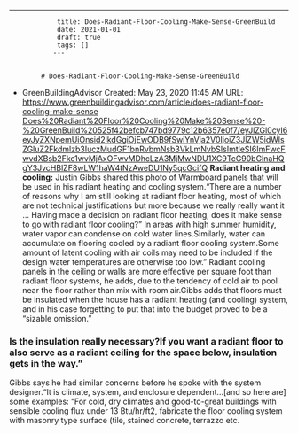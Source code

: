 ---
                title: Does-Radiant-Floor-Cooling-Make-Sense-GreenBuild
                date: 2021-01-01    
                draft: true
                tags: []
               ---


            # Does-Radiant-Floor-Cooling-Make-Sense-GreenBuild

- GreenBuildingAdvisor
Created: May 23, 2020 11:45 AM
URL: https://www.greenbuildingadvisor.com/article/does-radiant-floor-cooling-make-sense
[Does%20Radiant%20Floor%20Cooling%20Make%20Sense%20-%20GreenBuild%20525f42befcb747bd9779c12b6357e0f7/eyJlZGl0cyI6eyJyZXNpemUiOnsid2lkdGgiOjEwODB9fSwiYnVja2V0IjoiZ3JlZW5idWlsZGluZ2Fkdmlzb3IuczMudGF1bnRvbmNsb3VkLmNvbSIsImtleSI6ImFwcFwvdXBsb2Fkc1wvMjAxOFwvMDhcLzA3MjMwNDU1XC9TcG90bGlnaHQgY3JvcHBlZF8wLW1haW4tNzAweDU1Ny5qcGcifQ](Does%20Radiant%20Floor%20Cooling%20Make%20Sense%20-%20GreenBuild%20525f42befcb747bd9779c12b6357e0f7/eyJlZGl0cyI6eyJyZXNpemUiOnsid2lkdGgiOjEwODB9fSwiYnVja2V0IjoiZ3JlZW5idWlsZGluZ2Fkdmlzb3IuczMudGF1bnRvbmNsb3VkLmNvbSIsImtleSI6ImFwcFwvdXBsb2Fkc1wvMjAxOFwvMDhcLzA3MjMwNDU1XC9TcG90bGlnaHQgY3JvcHBlZF8wLW1haW4tNzAweDU1Ny5qcGcifQ)
**Radiant heating and cooling:** Justin Gibbs shared this photo of Warmboard panels that will be used in his radiant heating and cooling system.“There are a number of reasons why I am still looking at radiant floor heating, most of which are not technical justifications but more because we really really want it … Having made a decision on radiant floor heating, does it make sense to go with radiant floor cooling?”
In areas with high summer humidity, water vapor can condense on cold water lines.Similarly, water can accumulate on flooring cooled by a radiant floor cooling system.Some amount of latent cooling with air coils may need to be included if the design water temperatures are otherwise too low.”
Radiant cooling panels in the ceiling or walls are more effective per square foot than radiant floor systems, he adds, due to the tendency of cold air to pool near the floor rather than mix with room air.Gibbs adds that floors must be insulated when the house has a radiant heating (and cooling) system, and in his case forgetting to put that into the budget proved to be a “sizable omission.”
### Is the insulation really necessary?If you want a radiant floor to also serve as a radiant ceiling for the space below, insulation gets in the way.”
Gibbs says he had similar concerns before he spoke with the system designer.“It is climate, system, and enclosure dependent…[and so here are] some examples:
“For cold, dry climates and good-to-great buildings with sensible cooling flux under 13 Btu/hr/ft2, fabricate the floor cooling system with masonry type surface (tile, stained concrete, terrazzo etc.
